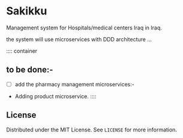 # Sakikku

Management system for Hospitals/medical centers Iraq in Iraq.

the system will use microservices with  DDD architecture ...

:::: container

## to be done:-

- [ ]  add the pharmacy management microservices:-

  - Adding product microservice.
::::

## License

Distributed under the MIT License. See `LICENSE` for more information.
